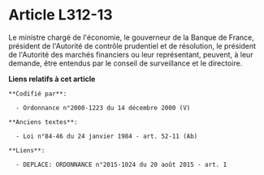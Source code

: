 # Article L312-13

Le ministre chargé de l'économie, le gouverneur de la Banque de France, président de l'Autorité de contrôle prudentiel et de
résolution, le président de l'Autorité des marchés financiers ou leur représentant, peuvent, à leur demande, être entendus
par le conseil de surveillance et le directoire.

**Liens relatifs à cet article**

	**Codifié par**:

	  - Ordonnance n°2000-1223 du 14 décembre 2000 (V)

	**Anciens textes**:

	  - Loi n°84-46 du 24 janvier 1984 - art. 52-11 (Ab)

	**Liens**:

	  - DEPLACE: ORDONNANCE n°2015-1024 du 20 août 2015 - art. 1
